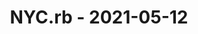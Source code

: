 ---
layout: post
title: NYC.rb - 2021-05-12
datetime: '2021-05-12T17:30:00-04:00'
name: NYC.rb
external_url: https://www.meetup.com/NYC-rb/events/llmgfsycchbqb/
online_event: false
year_month: 2021-05
---
